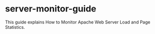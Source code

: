 # server-monitor-guide
This guide explains How to Monitor Apache Web Server Load and Page Statistics.
